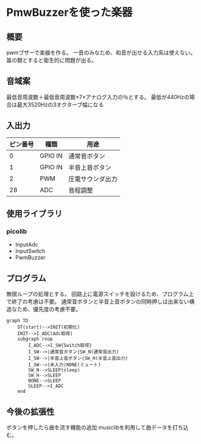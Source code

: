 # PmwBuzzerを使った楽器

## 概要

pwmブザーで楽器を作る。
一音のみなため、和音が出せる入力系は使えない。
笛の類とすると衛生的に問題が出る。

## 音域案

最低音周波数＋最低音周波数×7×アナログ入力の％とする。
最低が440Hzの場合は最大3520Hzの3オクターブ幅になる

## 入出力

|ピン番号|種類|用途|
|--|--|--|
|0|GPIO IN|通常音ボタン|
|1|GPIO IN|半音上音ボタン|
|2|PWM|圧電サウンダ出力|
|28|ADC|音程調整|

## 使用ライブラリ

### picolib

- InputAdc
- InputSwitch
- PwmBuzzer

## プログラム

無限ループの処理とする。
回路上に電源スイッチを設けるため、プログラム上で終了の考慮は不要。
通常音ボタンと半音上音ボタンの同時押しは出来ない構造なため、優先度の考慮不要。

```mermaid
graph TD
    ST(start)-->INIT(初期化)
    INIT-->I_ADC(Adc取得)
    subgraph roop
        I_ADC-->I_SW{Switch取得}
        I_SW-->|通常音ボタン|SW_N(通常音出力)
        I_SW-->|半音上音ボタン|SW_H(半音上音出力)
        I_SW-->|未入力|NONE(ミュート)
        SW_N-->SLEEP(sleep)
        SW_H-->SLEEP
        NONE-->SLEEP
        SLEEP-->I_ADC
    end
```

## 今後の拡張性

ボタンを押したら曲を流す機能の追加
musiclibを利用して曲データを打ち込む。
